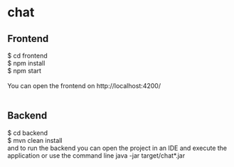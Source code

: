# chat
## Frontend
$ cd frontend<br/>
$ npm install<br/>
$ npm start<br/>
<br/>
You can open the frontend on http://localhost:4200/<br/>
<br/>
## Backend
$ cd backend<br/>
$ mvn clean install<br/>
and to run the backend you can open the project in an IDE and execute the application or use the command line java -jar target/chat*.jar

